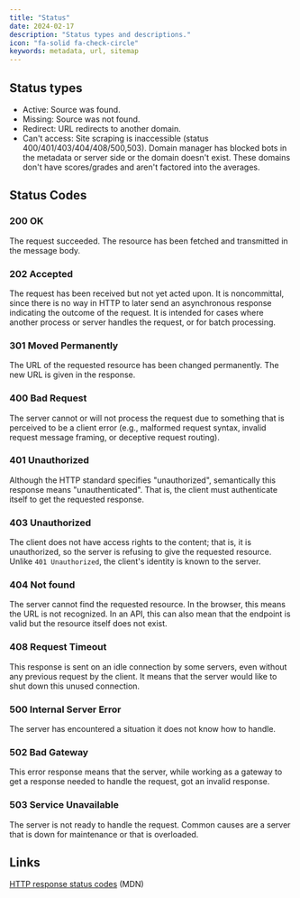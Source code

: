 ```yaml
---
title: "Status"
date: 2024-02-17
description: "Status types and descriptions."
icon: "fa-solid fa-check-circle"
keywords: metadata, url, sitemap
---
```


## Status types

* Active: Source was found.
* Missing: Source was not found.
* Redirect: URL redirects to another domain.
* Can't access: Site scraping is inaccessible (status 400/401/403/404/408/500,503). Domain manager has blocked bots in the metadata or server side or the domain doesn't exist. These domains don't have scores/grades and aren't factored into the averages.

## Status Codes

<h3 id="200">200 OK</h3>

The request succeeded. The resource has been fetched and transmitted in the message body.

<h3 id="202">202 Accepted</h3>

The request has been received but not yet acted upon. It is noncommittal, since there is no way in HTTP to later send an asynchronous response indicating the outcome of the request. It is intended for cases where another process or server handles the request, or for batch processing.

<h3 id="301">301 Moved Permanently</h3>

The URL of the requested resource has been changed permanently. The new URL is given in the response.

<h3 id="400">400 Bad Request</h3>

The server cannot or will not process the request due to something that is perceived to be a client error (e.g., malformed request syntax, invalid request message framing, or deceptive request routing).

<h3 id="401">401 Unauthorized</h3>

Although the HTTP standard specifies "unauthorized", semantically this response means "unauthenticated". That is, the client must authenticate itself to get the requested response.

<h3 id="403">403 Unauthorized</h3>

The client does not have access rights to the content; that is, it is unauthorized, so the server is refusing to give the requested resource. Unlike `401 Unauthorized`, the client's identity is known to the server.

<h3 id="404">404 Not found</h3>

The server cannot find the requested resource. In the browser, this means the URL is not recognized. In an API, this can also mean that the endpoint is valid but the resource itself does not exist.

<h3 id="408">408 Request Timeout</h3>

This response is sent on an idle connection by some servers, even without any previous request by the client. It means that the server would like to shut down this unused connection.

<h3 id="500">500 Internal Server Error</h3>

The server has encountered a situation it does not know how to handle.

<h3 id="502">502 Bad Gateway</h3>

This error response means that the server, while working as a gateway to get a response needed to handle the request, got an invalid response.

<h3 id="503">503 Service Unavailable</h3>

The server is not ready to handle the request. Common causes are a server that is down for maintenance or that is overloaded.

## Links

[HTTP response status codes](https://developer.mozilla.org/en-US/docs/Web/HTTP/Status) (MDN)